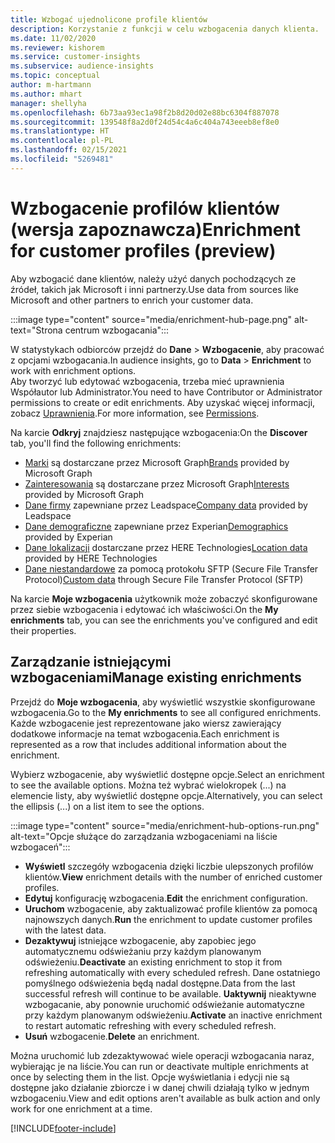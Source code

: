```yaml
---
title: Wzbogać ujednolicone profile klientów
description: Korzystanie z funkcji w celu wzbogacenia danych klienta.
ms.date: 11/02/2020
ms.reviewer: kishorem
ms.service: customer-insights
ms.subservice: audience-insights
ms.topic: conceptual
author: m-hartmann
ms.author: mhart
manager: shellyha
ms.openlocfilehash: 6b73aa93ec1a98f2b8d20d02e88bc6304f887078
ms.sourcegitcommit: 139548f8a2d0f24d54c4a6c404a743eeeb8ef8e0
ms.translationtype: HT
ms.contentlocale: pl-PL
ms.lasthandoff: 02/15/2021
ms.locfileid: "5269481"
---
```

# <a name="enrichment-for-customer-profiles-preview"></a><span data-ttu-id="8c561-103">Wzbogacenie profilów klientów (wersja zapoznawcza)</span><span class="sxs-lookup"><span data-stu-id="8c561-103">Enrichment for customer profiles (preview)</span></span>

<span data-ttu-id="8c561-104">Aby wzbogacić dane klientów, należy użyć danych pochodzących ze źródeł, takich jak Microsoft i inni partnerzy.</span><span class="sxs-lookup"><span data-stu-id="8c561-104">Use data from sources like Microsoft and other partners to enrich your customer data.</span></span>

:::image type="content" source="media/enrichment-hub-page.png" alt-text="Strona centrum wzbogacania":::

<span data-ttu-id="8c561-106">W statystykach odbiorców przejdź do **Dane** > **Wzbogacenie**, aby pracować z opcjami wzbogacania.</span><span class="sxs-lookup"><span data-stu-id="8c561-106">In audience insights, go to **Data** > **Enrichment** to work with enrichment options.</span></span>    
<span data-ttu-id="8c561-107">Aby tworzyć lub edytować wzbogacenia, trzeba mieć uprawnienia Współautor lub Administrator.</span><span class="sxs-lookup"><span data-stu-id="8c561-107">You need to have Contributor or Administrator permissions to create or edit enrichments.</span></span> <span data-ttu-id="8c561-108">Aby uzyskać więcej informacji, zobacz [Uprawnienia](permissions.md).</span><span class="sxs-lookup"><span data-stu-id="8c561-108">For more information, see [Permissions](permissions.md).</span></span>

<span data-ttu-id="8c561-109">Na karcie **Odkryj** znajdziesz następujące wzbogacenia:</span><span class="sxs-lookup"><span data-stu-id="8c561-109">On the **Discover** tab, you'll find the following enrichments:</span></span>

- <span data-ttu-id="8c561-110">[Marki](enrichment-microsoft-graph.md) są dostarczane przez Microsoft Graph</span><span class="sxs-lookup"><span data-stu-id="8c561-110">[Brands](enrichment-microsoft-graph.md) provided by Microsoft Graph</span></span>
- <span data-ttu-id="8c561-111">[Zainteresowania](enrichment-microsoft-graph.md) są dostarczane przez Microsoft Graph</span><span class="sxs-lookup"><span data-stu-id="8c561-111">[Interests](enrichment-microsoft-graph.md) provided by Microsoft Graph</span></span>
- <span data-ttu-id="8c561-112">[Dane firmy](enrichment-leadspace.md) zapewniane przez Leadspace</span><span class="sxs-lookup"><span data-stu-id="8c561-112">[Company data](enrichment-leadspace.md) provided by Leadspace</span></span>
- <span data-ttu-id="8c561-113">[Dane demograficzne](enrichment-experian.md) zapewniane przez Experian</span><span class="sxs-lookup"><span data-stu-id="8c561-113">[Demographics](enrichment-experian.md) provided by Experian</span></span>
- <span data-ttu-id="8c561-114">[Dane lokalizacji](enrichment-here.md) dostarczane przez HERE Technologies</span><span class="sxs-lookup"><span data-stu-id="8c561-114">[Location data](enrichment-here.md) provided by HERE Technologies</span></span>
- <span data-ttu-id="8c561-115">[Dane niestandardowe](enrichment-SFTP-custom-import.md) za pomocą protokołu SFTP (Secure File Transfer Protocol)</span><span class="sxs-lookup"><span data-stu-id="8c561-115">[Custom data](enrichment-SFTP-custom-import.md) through Secure File Transfer Protocol (SFTP)</span></span>

<span data-ttu-id="8c561-116">Na karcie **Moje wzbogacenia** użytkownik może zobaczyć skonfigurowane przez siebie wzbogacenia i edytować ich właściwości.</span><span class="sxs-lookup"><span data-stu-id="8c561-116">On the **My enrichments** tab, you can see the enrichments you've configured and edit their properties.</span></span>

## <a name="manage-existing-enrichments"></a><span data-ttu-id="8c561-117">Zarządzanie istniejącymi wzbogaceniami</span><span class="sxs-lookup"><span data-stu-id="8c561-117">Manage existing enrichments</span></span>

<span data-ttu-id="8c561-118">Przejdź do **Moje wzbogacenia**, aby wyświetlić wszystkie skonfigurowane wzbogacenia.</span><span class="sxs-lookup"><span data-stu-id="8c561-118">Go to the **My enrichments** to see all configured enrichments.</span></span> <span data-ttu-id="8c561-119">Każde wzbogacenie jest reprezentowane jako wiersz zawierający dodatkowe informacje na temat wzbogacenia.</span><span class="sxs-lookup"><span data-stu-id="8c561-119">Each enrichment is represented as a row that includes additional information about the enrichment.</span></span>

<span data-ttu-id="8c561-120">Wybierz wzbogacenie, aby wyświetlić dostępne opcje.</span><span class="sxs-lookup"><span data-stu-id="8c561-120">Select an enrichment to see the available options.</span></span> <span data-ttu-id="8c561-121">Można też wybrać wielokropek (...) na elemencie listy, aby wyświetlić dostępne opcje.</span><span class="sxs-lookup"><span data-stu-id="8c561-121">Alternatively, you can select the ellipsis (...) on a list item to see the options.</span></span>

:::image type="content" source="media/enrichment-hub-options-run.png" alt-text="Opcje służące do zarządzania wzbogaceniami na liście wzbogaceń":::

- <span data-ttu-id="8c561-123">**Wyświetl** szczegóły wzbogacenia dzięki liczbie ulepszonych profilów klientów.</span><span class="sxs-lookup"><span data-stu-id="8c561-123">**View** enrichment details with the number of enriched customer profiles.</span></span>
- <span data-ttu-id="8c561-124">**Edytuj** konfigurację wzbogacenia.</span><span class="sxs-lookup"><span data-stu-id="8c561-124">**Edit** the enrichment configuration.</span></span>
- <span data-ttu-id="8c561-125">**Uruchom** wzbogacenie, aby zaktualizować profile klientów za pomocą najnowszych danych.</span><span class="sxs-lookup"><span data-stu-id="8c561-125">**Run** the enrichment to update customer profiles with the latest data.</span></span>
- <span data-ttu-id="8c561-126">**Dezaktywuj** istniejące wzbogacenie, aby zapobiec jego automatycznemu odświeżaniu przy każdym planowanym odświeżeniu.</span><span class="sxs-lookup"><span data-stu-id="8c561-126">**Deactivate** an existing enrichment to stop it from refreshing automatically with every scheduled refresh.</span></span> <span data-ttu-id="8c561-127">Dane ostatniego pomyślnego odświeżenia będą nadal dostępne.</span><span class="sxs-lookup"><span data-stu-id="8c561-127">Data from the last successful refresh will continue to be available.</span></span> <span data-ttu-id="8c561-128">**Uaktywnij** nieaktywne wzbogacanie, aby ponownie uruchomić odświeżanie automatyczne przy każdym planowanym odświeżeniu.</span><span class="sxs-lookup"><span data-stu-id="8c561-128">**Activate** an inactive enrichment to restart automatic refreshing with every scheduled refresh.</span></span>
- <span data-ttu-id="8c561-129">**Usuń** wzbogacenie.</span><span class="sxs-lookup"><span data-stu-id="8c561-129">**Delete** an enrichment.</span></span>

<span data-ttu-id="8c561-130">Można uruchomić lub zdezaktywować wiele operacji wzbogacania naraz, wybierając je na liście.</span><span class="sxs-lookup"><span data-stu-id="8c561-130">You can run or deactivate multiple enrichments at once by selecting them in the list.</span></span> <span data-ttu-id="8c561-131">Opcje wyświetlania i edycji nie są dostępne jako działanie zbiorcze i w danej chwili działają tylko w jednym wzbogaceniu.</span><span class="sxs-lookup"><span data-stu-id="8c561-131">View and edit options aren't available as bulk action and only work for one enrichment at a time.</span></span>


[!INCLUDE[footer-include](../includes/footer-banner.md)]